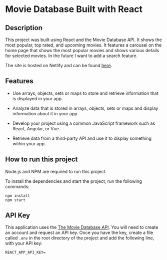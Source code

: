 # Movie Database Built with React

## Description

This project was built using React and the Movie Database API. It shows the most popular, top rated, and upcoming movies. It features a carousel on the home page that shows the most popular movies and shows various details for selected movies. In the future I want to add a search feature.

The site is hosted on Netlify and can be found [here](https://movies.mharb.tech/).

## Features

- Use arrays, objects, sets or maps to store and retrieve information that is displayed in your app.
- Analyze data that is stored in arrays, objects, sets or maps and display information about it in your app.
- Develop your project using a common JavaScript framework such as React, Angular, or Vue.

- Retrieve data from a third-party API and use it to display something within your app.

## How to run this project

Node.js and NPM are required to run this project.

To install the dependencies and start the project, run the following commands:

```
npm install
npm start
```

## API Key

This application uses the [The Movie Database API](https://developers.themoviedb.org/3/getting-started/introduction). You will need to create an account and request an API key. Once you have the key, create a file called `.env` in the root directory of the project and add the following line, with your API key:

```
REACT_APP_API_KEY=
```

